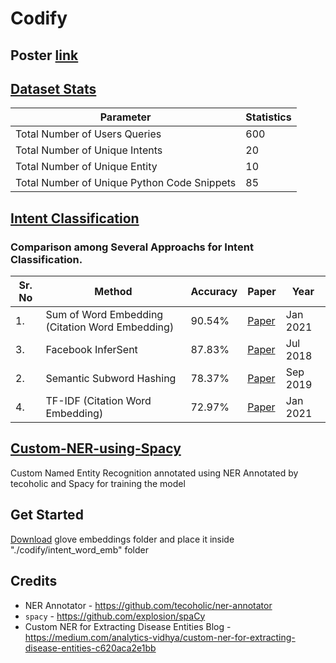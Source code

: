 # Codify

## Poster [link](https://docs.google.com/presentation/d/1CAFAT78GKO_CL5WbrqedFGwAzPaRCShIQmsZtMrGNo0/edit?usp=sharing)

## [Dataset Stats]()


| Parameter | Statistics |
| -------- | ----------- | 
| Total Number of Users Queries | 600 |
| Total Number of Unique Intents | 20 |
| Total Number of  Unique Entity | 10 |
| Total Number of  Unique Python Code Snippets | 85 |


## [Intent Classification](https://github.com/Elysian01/Intent-Classification-Benchmark)

### Comparison among Several Approachs for Intent Classification.


| Sr. No | Method                       | Accuracy | Paper                                                                       | Year     |
| ------ | ---------------------------- | -------- | --------------------------------------------------------------------------- | -------- |
| 1.     | Sum of Word Embedding (Citation Word Embedding) | 90.54%   | [Paper](https://ieeexplore.ieee.org/ielx7/6287639/9312710/09319154.pdf)    | Jan 2021 |   
| 3.     | Facebook InferSent| 87.83%   | [Paper](https://arxiv.org/pdf/1705.02364.pdf)                               | Jul 2018 |
| 2.     | Semantic Subword Hashing| 78.37%   | [Paper](https://arxiv.org/abs/1810.07150)                                   | Sep 2019 |
| 4.     | TF-IDF (Citation Word Embedding) | 72.97%   | [Paper](https://ieeexplore.ieee.org/ielx7/6287639/9312710/09319154.pdf)   |Jan 2021 |


## [Custom-NER-using-Spacy](https://github.com/Elysian01/Custom-NER-using-Spacy)
Custom Named Entity Recognition annotated using NER Annotated by tecoholic and Spacy for training the model

## Get Started

[Download](https://drive.google.com/drive/folders/1-gWCai8P_kkcuBMKd4WyTVPI0drsV6rP?usp=sharing) glove embeddings folder and place it inside "./codify/intent_word_emb" folder

## Credits

* NER Annotator -  https://github.com/tecoholic/ner-annotator
* `spacy` - https://github.com/explosion/spaCy
* Custom NER for Extracting Disease Entities Blog - https://medium.com/analytics-vidhya/custom-ner-for-extracting-disease-entities-c620aca2e1bb
